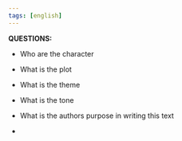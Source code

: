 ```yaml
---
tags: [english]
---
```



**QUESTIONS:** 
- Who are the character

- What is the plot 

- What is the theme 

- What is the tone 

- What is the authors purpose in writing this text
- 